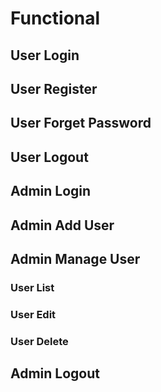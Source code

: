 # Functional
## User Login
## User Register
## User Forget Password
## User Logout
## Admin Login
## Admin Add User
## Admin Manage User
### User List
### User Edit
### User Delete
## Admin Logout
